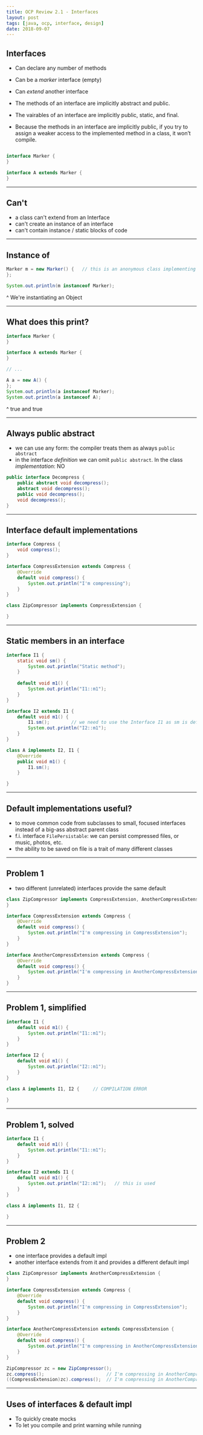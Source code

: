 ```yaml
---
title: OCP Review 2.1 - Interfaces
layout: post
tags: [java, ocp, interface, design]
date: 2018-09-07
---
```


## Interfaces

- Can declare any number of methods
- Can be a _marker_ interface (empty)
- Can _extend_ another interface



- The methods of an interface are implicitly abstract and public.
- The vairables of an interface are implicitly public, static, and final.
- Because the methods in an interface are implicitly public, if you try to assign a weaker access to the implemented method in a class, it won’t compile.



```java

interface Marker {
}

interface A extends Marker {   
}
``` 

---

## Can't

- a class can't extend from an Interface
- can't create an instance of an interface
- can't contain instance / static blocks of code

---

## Instance of

```java
Marker m = new Marker() {   // this is an anonymous class implementing Marker
};

System.out.println(m instanceof Marker);
```

^
We're instantiating an Object

---

## What does this print?

```java
interface Marker {
}

interface A extends Marker {   
}

// ...

A a = new A() {
};
System.out.println(a instanceof Marker);
System.out.println(a instanceof A);
```
^
true and true

---

## Always public abstract

- we can use any form: the compiler treats them as always `public abstract`
- in the interface _definition_ we can omit `public abstract`. In the class _implementation_: NO

```java
public interface Decompress {
    public abstract void decompress();
    abstract void decompress();
    public void decompress();
    void decompress();
}
```

---

## Interface default implementations

```java
interface Compress {
    void compress();
}

interface CompressExtension extends Compress {
    @Override
    default void compress() {
        System.out.println("I'm compressing");
    }
}

class ZipCompressor implements CompressExtension {

}
```

---

## Static members in an interface

```java
interface I1 {
    static void sm() {
        System.out.println("Static method");
    }
    
    default void m1() {
        System.out.println("I1::m1");
    }
}

interface I2 extends I1 {
    default void m1() {
        I1.sm();        // we need to use the Interface I1 as sm is defined there
        System.out.println("I2::m1");
    }
}

class A implements I2, I1 {
    @Override
    public void m1() {
        I1.sm();
    }

}
```


---

## Default implementations useful?

- to move common code from subclasses to small, focused interfaces instead of a big-ass abstract parent class
- f.i. interface `FilePersistable`: we can persist compressed files, or music, photos, etc.
- the ability to be saved on file is a trait of many different classes

---

## Problem 1

- two different (unrelated) interfaces provide the same default

```java
class ZipCompressor implements CompressExtension, AnotherCompressExtension {    // Error
}

interface CompressExtension extends Compress {
    @Override
    default void compress() {
        System.out.println("I'm compressing in CompressExtension");
    }
}

interface AnotherCompressExtension extends Compress {
    @Override
    default void compress() {
        System.out.println("I'm compressing in AnotherCompressExtension");
    }
}

```

---

## Problem 1, simplified

```java
interface I1 {
    default void m1() {
        System.out.println("I1::m1");
    }
}

interface I2 {
    default void m1() {
        System.out.println("I2::m1");
    }
}

class A implements I1, I2 {     // COMPILATION ERROR
    
}
```

---

## Problem 1, solved

```java
interface I1 {
    default void m1() {
        System.out.println("I1::m1");
    }
}

interface I2 extends I1 {
    default void m1() {
        System.out.println("I2::m1");   // this is used
    }
}

class A implements I1, I2 {

}
```



---

## Problem 2

- one interface provides a default impl
- another interface extends from it and provides a different default impl

```java
class ZipCompressor implements AnotherCompressExtension {
}

interface CompressExtension extends Compress {
    @Override
    default void compress() {
        System.out.println("I'm compressing in CompressExtension");
    }
}

interface AnotherCompressExtension extends CompressExtension {
    @Override
    default void compress() {
        System.out.println("I'm compressing in AnotherCompressExtension");
    }
}

ZipCompressor zc = new ZipCompressor();
zc.compress();                       // I'm compressing in AnotherCompressExtension
((CompressExtension)zc).compress();  // I'm compressing in AnotherCompressExtension
```

---

## Uses of interfaces & default impl

- To quickly create mocks
- To let you compile and print warning while running